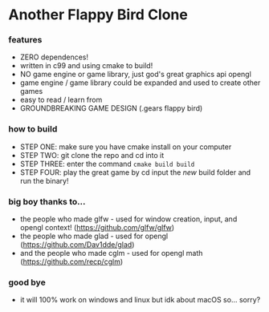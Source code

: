 # Another Flappy Bird Clone

### features
- ZERO dependences!
- written in c99 and using cmake to build!
- NO game engine or game library, just god's great graphics api opengl
- game engine / game library could be expanded and used to create other games
- easy to read / learn from
- GROUNDBREAKING GAME DESIGN (.gears flappy bird)

### how to build
 - STEP ONE: make sure you have cmake install on your computer
 - STEP TWO: git clone the repo and cd into it
 - STEP THREE: enter the command ```cmake build build```
 - STEP FOUR: play the great game by cd input the *new* build folder and run the binary!

### big boy thanks to...
 - the people who made glfw - used for window creation, input, and opengl context! (https://github.com/glfw/glfw)
 - the people who made glad - used for opengl (https://github.com/Dav1dde/glad)
 - and the people who made cglm - used for opengl math (https://github.com/recp/cglm)

### good bye
 - it will 100% work on windows and linux but idk about macOS so... sorry?
